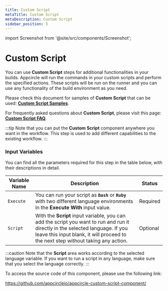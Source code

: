 ```yaml
---
title: Custom Script
metaTitle: Custom Script
metaDescription: Custom Script
sidebar_position: 3
---
```


import Screenshot from '@site/src/components/Screenshot';

# Custom Script

You can use **Custom Script** steps for additional functionalities in your builds. Appcircle will run the commands in your custom scripts and perform the specified actions. These scripts will be run on the runner and you can use any functionality of the build environment as you need.

Please check this document for samples of **Custom Script** that can be used: [**Custom Script Samples**](https://docs.appcircle.io/integrations/working-with-custom-scripts/custom-script-samples/).

For frequently asked questions about **Custom Script**, please visit this page: [**Custom Script FAQ**](https://docs.appcircle.io/integrations/working-with-custom-scripts/custom-script-faq/).

:::tip
Note that you can put the **Custom Script** component anywhere you want in the workflow. This step is used to add different capabilities to the existing workflow.
:::

<Screenshot url='https://cdn.appcircle.io/docs/assets/BE2793-customScript.png' />

### Input Variables

You can find all the parameters required for this step in the table below, with their descriptions in detail.

<Screenshot url='https://cdn.appcircle.io/docs/assets/BE2793-customInput.png' />

| Variable Name  | Description                                    | Status   |  
|----------------|------------------------------------------------|----------|
| `Execute`      | You can run your script as **`Bash`** or **`Ruby`** with two different language environments in the **Execute With** input value. | Required |
| `Script`       | With the **Script** input variable, you can add the script you want to run and run it directly in the selected language. If you leave this input blank, it will proceed to the next step without taking any action. | Optional |

:::caution
Note that the **Script** area works according to the selected language variable. If you want to run a script in any language, make sure that you select the language correctly.
:::

To access the source code of this component, please use the following link:

https://github.com/appcircleio/appcircle-custom-script-component/